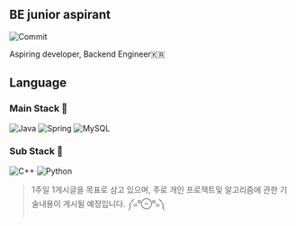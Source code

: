 



## BE junior aspirant

![Commit](https://user-images.githubusercontent.com/57768558/108633259-a2417200-74b6-11eb-8910-5e75b191a47e.gif)   

Aspiring developer, Backend Engineer🇰🇷

## Language

### Main Stack 👀  
![Java](https://img.shields.io/badge/Java-007396?style=flat-square&logo=Java&logoColor=white) ![Spring](https://img.shields.io/badge/Spring-6DB33F?style=flat-square&logo=Spring&logoColor=white)  ![MySQL](https://img.shields.io/badge/MySQL-4479A1?style=flat-square&logo=MySQL&logoColor=white)
### Sub Stack 🌱  
![C++](https://img.shields.io/badge/C++-00599C?style=flat-square&logo=C%2b%2b&logoColor=white) ![Python](https://img.shields.io/badge/Python-3766AB?style=flat-square&logo=Python&logoColor=white)

> 1주일 1게시글을 목표로 삼고 있으며, 주로 개인 프로젝트및 알고리즘에 관한 기술내용이 게시될 예정입니다. ༼๑⁰⊖⁰๑༽
<!--
**mmkser10/mmkser10** is a ✨ _special_ ✨ repository because its `README.md` (this file) appears on your GitHub profile.
